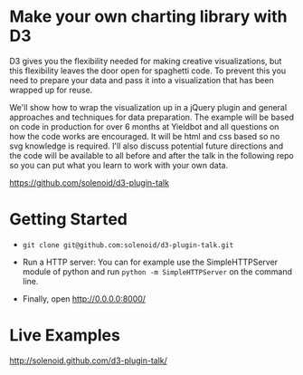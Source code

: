# Make your own charting library with D3

D3 gives you the flexibility needed for making creative visualizations, but
this flexibility leaves the door open for spaghetti code. To prevent this you
need to prepare your data and pass it into a visualization that has been
wrapped up for reuse.

We'll show how to wrap the visualization up in a jQuery plugin and general
approaches and techniques for data preparation. The example will be based on
code in production for over 6 months at Yieldbot and all questions on how the
code works are encouraged. It will be html and css based so no svg knowledge
is required. I'll also discuss potential future directions and the code will
be available to all before and after the talk in the following repo so you
can put what you learn to work with your own data.

https://github.com/solenoid/d3-plugin-talk

# Getting Started

- `git clone git@github.com:solenoid/d3-plugin-talk.git`

- Run a HTTP server: You can for example use the SimpleHTTPServer module of python and run `python -m SimpleHTTPServer` on the command line.

- Finally, open http://0.0.0.0:8000/

# Live Examples

http://solenoid.github.com/d3-plugin-talk/
